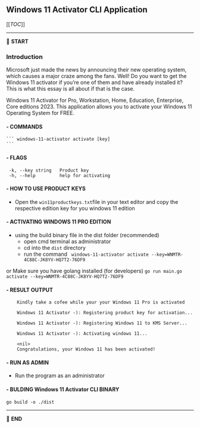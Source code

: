 ## Windows 11 Activator CLI Application

[[_TOC_]]

---

:scroll: **START**


### Introduction

Microsoft just made the news by announcing their new operating system, which causes a major craze among the fans. Well! Do you want to get the Windows 11 activator if you’re one of them and have already installed it? This is what this essay is all about if that is the case.

Windows 11 Activator for Pro, Workstation, Home, Education, Enterprise, Core editions 2023. This application allows you to activate your Windows 11 Operating System for FREE.


#### - COMMANDS

    ``` windows-11-activator activate [key]
    ```

#### - FLAGS
 ```
  -k, --key string   Product key
  -h, --help         help for activating
 ```

 #### - HOW TO USE PRODUCT KEYS
 - Open the ```win11productkeys.txt```file in your text editor and copy the respective edition key for you windows 11 edition

#### - ACTIVATING WINDOWS 11 PRO EDITION
 - using the build binary file in the dist folder (recommended)
    - open cmd terminal as administrator
    - cd into the ```dist``` directory
    - run the command ``` windows-11-activator activate --key=WNMTR-4C88C-JK8YV-HQ7T2-76DF9```

or
Make sure you have golang installed (for developers)
```go run main.go activate --key=WNMTR-4C88C-JK8YV-HQ7T2-76DF9```


#### - RESULT OUTPUT
```
    Kindly take a cofee while your your Windows 11 Pro is activated

    Windows 11 Activator -): Registering product key for activation...

    Windows 11 Activator -): Registering Windows 11 to KMS Server...

    Windows 11 Activator -): Activating windows 11...

    <nil>
    Congratulations, your Windows 11 has been activated!

```

#### - RUN AS ADMIN

 - Run the program as an administrator


#### - BULDING Windows 11 Activator CLI BINARY

```go build -o ./dist```

---
:scroll: **END**
